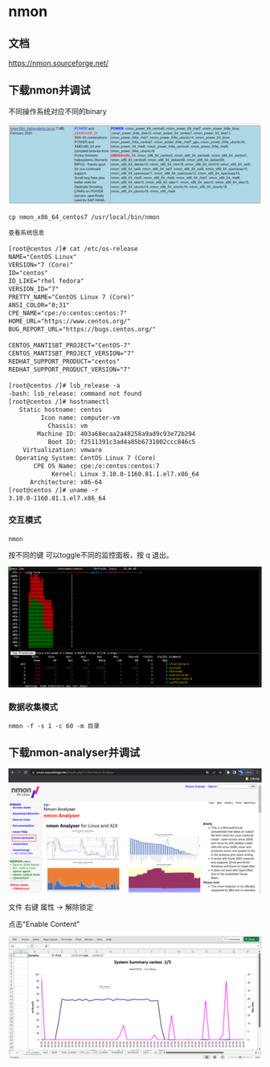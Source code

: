 # nmon

## 文档

https://nmon.sourceforge.net/

## 下载nmon并调试

不同操作系统对应不同的binary

![nmon-binary.png](nmon-binary.png)

`cp nmon_x86_64_centos7 /usr/local/bin/nmon`

```shell
查看系统信息

[root@centos /]# cat /etc/os-release 
NAME="CentOS Linux"
VERSION="7 (Core)"
ID="centos"
ID_LIKE="rhel fedora"
VERSION_ID="7"
PRETTY_NAME="CentOS Linux 7 (Core)"
ANSI_COLOR="0;31"
CPE_NAME="cpe:/o:centos:centos:7"
HOME_URL="https://www.centos.org/"
BUG_REPORT_URL="https://bugs.centos.org/"

CENTOS_MANTISBT_PROJECT="CentOS-7"
CENTOS_MANTISBT_PROJECT_VERSION="7"
REDHAT_SUPPORT_PRODUCT="centos"
REDHAT_SUPPORT_PRODUCT_VERSION="7"

[root@centos /]# lsb_release -a
-bash: lsb_release: command not found
[root@centos /]# hostnamectl 
   Static hostname: centos
         Icon name: computer-vm
           Chassis: vm
        Machine ID: 403a68ecaa2a48258a9ad9c93e72b294
           Boot ID: f2511391c3ad4a85b6731002ccc846c5
    Virtualization: vmware
  Operating System: CentOS Linux 7 (Core)
       CPE OS Name: cpe:/o:centos:centos:7
            Kernel: Linux 3.10.0-1160.81.1.el7.x86_64
      Architecture: x86-64
[root@centos /]# uname -r
3.10.0-1160.81.1.el7.x86_64
```

### 交互模式

`nmon`

按不同的键 可以toggle不同的监控面板，按 q 退出。

![](interactive_mode.png)

### 数据收集模式

`nmon -f -s 1 -c 60 -m 目录`

## 下载nmon-analyser并调试

![](nmon-analyser-wiki.png)

文件 右键 属性 -> 解除锁定 

点击"Enable Content"

![](nmon-analyser-excel.png)
